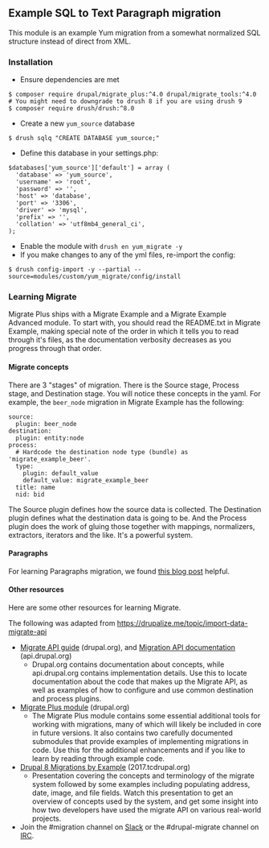 ## Example SQL to Text Paragraph migration

This module is an example Yum migration from a somewhat normalized SQL structure
instead of direct from XML.

### Installation

- Ensure dependencies are met
```
$ composer require drupal/migrate_plus:^4.0 drupal/migrate_tools:^4.0
# You might need to downgrade to drush 8 if you are using drush 9
$ composer require drush/drush:^8.0 
```
- Create a new `yum_source` database
```
$ drush sqlq "CREATE DATABASE yum_source;" 
```
- Define this database in your settings.php:
```
$databases['yum_source']['default'] = array (
  'database' => 'yum_source',
  'username' => 'root',
  'password' => '',
  'host' => 'database',
  'port' => '3306',
  'driver' => 'mysql',
  'prefix' => '',
  'collation' => 'utf8mb4_general_ci',
);
```
- Enable the module with `drush en yum_migrate -y`
- If you make changes to any of the yml files, re-import the config:
```
$ drush config-import -y --partial --source=modules/custom/yum_migrate/config/install
```

### Learning Migrate

Migrate Plus ships with a Migrate Example and a Migrate Example Advanced module.
To start with, you should read the README.txt in Migrate Example, making special
note of the order in which it tells you to read through it's files, as the
documentation verbosity decreases as you progress through that order.

#### Migrate concepts

There are 3 "stages" of migration. There is the Source stage, Process stage,
and Destination stage. You will notice these concepts in the yaml. For example,
the `beer_node` migration in Migrate Example has the following:

```$xslt
source:
  plugin: beer_node
destination:
  plugin: entity:node
process:
  # Hardcode the destination node type (bundle) as 'migrate_example_beer'.
  type:
    plugin: default_value
    default_value: migrate_example_beer
  title: name
  nid: bid
```

The Source plugin defines how the source data is collected. The Destination
plugin defines what the destination data is going to be. And the Process plugin
does the work of gluing those together with mappings, normalizers, extractors,
iterators and the like. It's a powerful system.

#### Paragraphs

For learning Paragraphs migration, we found [this blog post](https://deninet.com/blog/2017/06/18/building-custom-migration-drupal-8-part-5-paragraphs)
helpful.

#### Other resources

Here are some other resources for learning Migrate.

The following was adapted from https://drupalize.me/topic/import-data-migrate-api

- [Migrate API guide](https://www.drupal.org/docs/8/api/migrate-api) (drupal.org), and [Migration API documentation](https://api.drupal.org/api/drupal/core%21modules%21migrate%21migrate.api.php/group/migration/8.2.x) (api.drupal.org)
  - Drupal.org contains documentation about concepts, while api.drupal.org
  contains implementation details. Use this to locate documentation about the
  code that makes up the Migrate API, as well as examples of how to configure
  and use common destination and process plugins.
- [Migrate Plus module](https://www.drupal.org/project/migrate_plus) (drupal.org)
  - The Migrate Plus module contains some essential additional tools for working
  with migrations, many of which will likely be included in core in future
  versions. It also contains two carefully documented submodules that provide
  examples of implementing migrations in code. Use this for the additional
  enhancements and if you like to learn by reading through example code.
- [Drupal 8 Migrations by Example](http://2017.tcdrupal.org/session/drupal-8-migrations-example) (2017.tcdrupal.org)
  - Presentation covering the concepts and terminology of the migrate system
  followed by some examples including populating address, date, image, and file
  fields. Watch this presentation to get an overview of concepts used by the
  system, and get some insight into how two developers have used the migrate API
  on various real-world projects.
- Join the #migration channel on [Slack](http://drupal.org/slack) or the #drupal-migrate channel on [IRC](https://www.drupal.org/irc).


